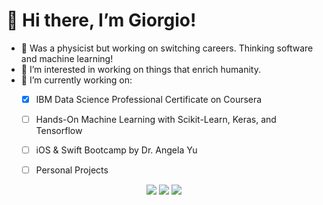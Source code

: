 # 👋 Hi there, I’m Giorgio!
- 👀 Was a physicist but working on switching careers. Thinking software and machine learning!
- :evergreen_tree: I’m interested in working on things that enrich humanity.
- 🔭 I’m currently working on:
	- [X] IBM Data Science Professional Certificate on Coursera
	- [ ] Hands-On Machine Learning with Scikit-Learn, Keras, and Tensorflow
  	- [ ] iOS & Swift Bootcamp by Dr. Angela Yu
	- [ ] Personal Projects


<p align="center">
<a target="_blank" href="https://www.linkedin.com/in/glat1957/"><img src="https://img.shields.io/badge/-LinkedIn-0077B5?style=for-the-badge&logo=Linkedin&logoColor=white"></img></a>
<a target="_blank" href="mailto:latourgiorgio@gmail.com"><img src="https://img.shields.io/badge/-Gmail-D14836?style=for-the-badge&logo=Gmail&logoColor=white"></img></a>
<a target="_blank" href="https://www.twitter.com/giorgio_latour/"><img src="https://img.shields.io/badge/-Twitter-0077B5?style=for-the-badge&logo=Twitter&logoColor=white"></img></a>
</p>
<!---
achi113s/achi113s is a ✨ special ✨ repository because its `README.md` (this file) appears on your GitHub profile.
You can click the Preview link to take a look at your changes.
--->
